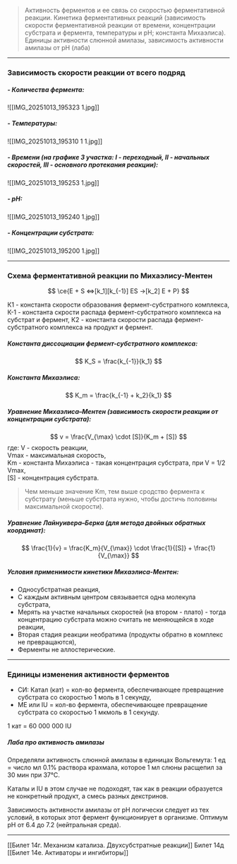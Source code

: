 
> Активность ферментов и ее связь со скоростью ферментативной реакции. Кинетика ферментативных реакций (зависимость скорости ферментативной реакции от времени, концентрации субстрата и фермента, температуры и рН; константа Михаэлиса). Единицы активности слюнной амилазы, зависимость активности амилазы от рН (лаба)

---

### Зависимость скорости реакции от всего подряд

##### - Количества фермента:
![[IMG_20251013_195323 1.jpg]]

##### - Температуры:
![[IMG_20251013_195310 1 1.jpg]]

##### - Времени (на графике 3 участка: I - переходный, II - начальных скоростей, III - основного протекания реакции):
![[IMG_20251013_195253 1.jpg]]

##### - рН:
![[IMG_20251013_195240 1.jpg]]

##### - Концентрации субстрата:
![[IMG_20251013_195200 1.jpg]]

---

### Схема ферментативной реакции по Михаэлису-Ментен

$$
\ce{E + S <=>[k_1][k_{-1}] ES ->[k_2] E + P}
$$

К1 - константа скорости образования фермент-субстратного комплекса,  
К-1 - константа скрости распада фермент-субстратного комплекса на субстрат и фермент,
К2 - константа скорости распада фермент-субстратного комплекса на продукт и фермент. 


##### Константа диссоциации фермент-субстратного комплекса:
  $$
  K_S = \frac{k_{-1}}{k_1}
  $$

##### Константа Михаэлиса:
  $$
  K_m = \frac{k_{-1} + k_2}{k_1}
  $$

##### Уравнение Михаэлиса–Ментен (зависимость скорости реакции от концентрации субстрата):
  $$
  v = \frac{V_{\max} \cdot [S]}{K_m + [S]}
  $$
где: 
V - скорость реакции,  
Vmax - максимальная скорость,  
Km - константа Михаэлиса - такая концентрация субстрата, при V = 1/2 Vmax,  
[S] - концентрация субстрата.

> Чем меньше значение Km, тем выше сродство фермента к субстрату (меньше субстрата нужно, чтобы достичь половины максимальной скорости).


##### Уравнение Лайнуивера–Берка (для метода *двойных обратных* координат):

$$
\frac{1}{v} = \frac{K_m}{V_{\max}} \cdot \frac{1}{[S]} + \frac{1}{V_{\max}}
$$

##### Условия применимости кинетики Михаэлиса-Ментен:

- Односубстратная реакция,
- С каждым активным центром связывается одна молекула субстрата,
- Мерять на участке начальных скоростей (на втором - плато) - тогда концентрацию субстрата можно считать не меняющейся в ходе реакции,
- Вторая стадия реакции необратима (продукты обратно в комплекс не превращаются),
- Ферменты не аллостерические.

---

### Единицы изменения активности ферментов

- СИ: Катал (кат) = кол-во фермента, обеспечивающее превращение субстрата со скоростью 1 моль в 1 секунду,
- МЕ или IU = кол-во фермента, обеспечивающее превращение субстрата со скоростью 1 мкмоль в 1 секунду.

1 кат = 60 000 000 IU

##### Лаба про активность амилазы

Определяли активность слюнной амилазы в единицах Вольгемута: 1 ед = число мл 0.1% раствора крахмала, которое 1 мл слюны расщепил за 30 мин при 37°С. 

Каталы и IU в этом случае не подоходят, так как в реакции образуется не конкретный продукт, а смесь разных декстринов.

Зависимость активности амилазы от рН логически следует из тех условий, в которых этот фермент функционирует в организме. Оптимум рН от 6.4 до 7.2 (нейтральная среда).

---
[[Билет 14г. Механизм катализа. Двухсубстратные реакции]]
Билет 14д
[[Билет 14е. Активаторы и ингибиторы]]